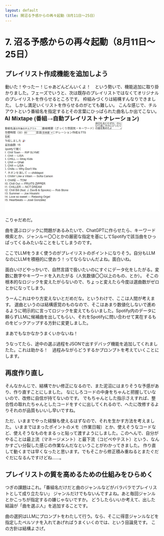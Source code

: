 ```yaml
---
layout: default
title: 開沼る予感からの再々起動（8月11日～25日）
---
```


# 7. 沼る予感からの再々起動（8月11日～25日）
## プレイリスト作成機能を追加しよう
 動いた！やったー！じゃあどんどんいくよ！　という勢いで、機能追加に取り掛かりました。フェーズでいうと、次は既存のプレイリストではなくてオリジナルのプレイリストを作らせるところです。
 枠組みづくりは結構すんなりできました。
 しかし満足いくリストを作らせるのがとても難しい。
 こんな感じで、チルアウトという番組名を指定するとその言葉にひっぱられた曲名しか出てこない。
![](images/07_dev4-2025-10-12-21-34-55.png)

こりゃだめだ。
  
 曲を選ぶロジックに問題があるみたいで、ChatGPTに作らせたら、キーワード検索とか、ジャンル＝〇〇とかの厳密な指定を基にしてSpotifyで該当曲をひっぱってくるみたいなことをしてしまうのです。

 ここでLLMをうまく使うのがプレイリストのポイントになりそう。自分もLLMなのにLLMを積極的に使おう！ってならないんだよね。面白いね。

 面白いけどやっかいで、自然言語で扱いたいのにすぐにデータ化をしたがる。変数に数字やキーワードを入れたがる（人気数値〇〇以上のもの、とか）。
そこの根本的なロジックを変えたがらないので、ちょっと変えたら今度は選曲数がゼロとかになってしまう。 

うーんこれはやり方変えないとだめだな。というわけで、ここは人間が考えます。
選曲というのは結構感覚のものなので、そこはあまり数値化しないで進めるように明示的に言ってロジックを変えてもらいました。Spotify内のデータに頼らずLLMに候補曲を出してもらい、それをSpotifyに問い合わせて実在するものをピックアップする方針に変更しました。
  
まあでもなかなかうまくいかないね！

うなってたら、途中の選ぶ過程をJSONで出すデバッグ機能を追加してくれましたた。これは助かる！　過程みながらどうするかプロンプトを考えていくことにします。
  
  
## 再度作り直し
そんなかんじで、結構でかい修正になるので、また泥沼にはまりそうな予感があり、作り直すことにしました。
なにしろコードの中身をちゃんと把握していないので、改修に自信が持てないのです。
でもちゃんとした指示さえすれば、整合性の取れたちゃんとしたコードをすぐに出してくれるので、へたに改修するよりそれのが品質もいいし早いですね。

ただ、いままでやった経験も使えるはずなので、それを生かす方法を考えました。
いままではまったポイントのメモ（作業日報）とか、使えそうなコードなど、使えそうなものをまるっと貼って渡すようにしました。このへんで、自分がやることは最上流（マネージメント）と最下流（コピペやテスト）という、なんかすごい分裂した感じの作業なんだなということがわかってきました。
作り直して動くまでは早くなったと思います。でもそこから修正積み重ねるとまたぐだぐだになるんですけどね……。


## プレイリストの質を高めるための仕組みをひらめく
つぎの課題はこれ。「番組名だけだと曲のジャンルなどがバラバラでプレイリストとして成り立たない」
ジャンルだけでもないんですよね。あと毎回ジャンルとかこっちが指定するの嫌じゃないですか。
どうしたらいいか考えて、出した結論が「曲を選ぶ人」を追加することです。

曲の選択はLLMにプロンプトをわたして行う。なら、そこに得意ジャンルなどを指定したペルソナを入れてあげればうまくいくのでは、という目論見です。
この方針は結構よさげ。

 

